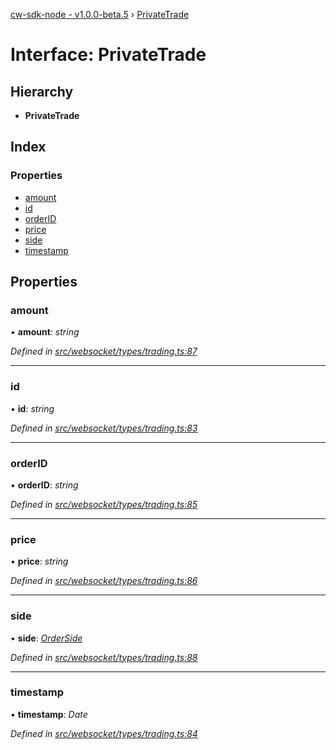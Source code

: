 [cw-sdk-node - v1.0.0-beta.5](../README.md) › [PrivateTrade](privatetrade.md)

# Interface: PrivateTrade

## Hierarchy

* **PrivateTrade**

## Index

### Properties

* [amount](privatetrade.md#amount)
* [id](privatetrade.md#id)
* [orderID](privatetrade.md#orderid)
* [price](privatetrade.md#price)
* [side](privatetrade.md#side)
* [timestamp](privatetrade.md#timestamp)

## Properties

###  amount

• **amount**: *string*

*Defined in [src/websocket/types/trading.ts:87](https://github.com/cryptowatch/cw-sdk-node/blob/ce1c44e/src/websocket/types/trading.ts#L87)*

___

###  id

• **id**: *string*

*Defined in [src/websocket/types/trading.ts:83](https://github.com/cryptowatch/cw-sdk-node/blob/ce1c44e/src/websocket/types/trading.ts#L83)*

___

###  orderID

• **orderID**: *string*

*Defined in [src/websocket/types/trading.ts:85](https://github.com/cryptowatch/cw-sdk-node/blob/ce1c44e/src/websocket/types/trading.ts#L85)*

___

###  price

• **price**: *string*

*Defined in [src/websocket/types/trading.ts:86](https://github.com/cryptowatch/cw-sdk-node/blob/ce1c44e/src/websocket/types/trading.ts#L86)*

___

###  side

• **side**: *[OrderSide](../README.md#orderside)*

*Defined in [src/websocket/types/trading.ts:88](https://github.com/cryptowatch/cw-sdk-node/blob/ce1c44e/src/websocket/types/trading.ts#L88)*

___

###  timestamp

• **timestamp**: *Date*

*Defined in [src/websocket/types/trading.ts:84](https://github.com/cryptowatch/cw-sdk-node/blob/ce1c44e/src/websocket/types/trading.ts#L84)*
